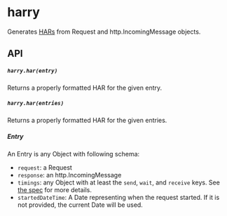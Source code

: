 # harry

Generates
[HARs](https://dvcs.w3.org/hg/webperf/raw-file/tip/specs/HAR/Overview.html)
from Request and http.IncomingMessage objects.

## API

##### `harry.har(entry)`

Returns a properly formatted HAR for the given entry.

##### `harry.har(entries)`

Returns a properly formatted HAR for the given entries.

##### Entry
An Entry is any Object with following schema:

* `request`: a Request
* `response`: an http.IncomingMessage
* `timings`: any Object with at least the `send`, `wait`, and `receive`
  keys. See [the spec](https://dvcs.w3.org/hg/webperf/raw-file/tip/specs/HAR/Overview.html)
  for more details.
* `startedDateTime`: A Date representing when the request started. If it
  is not provided, the current Date will be used.
